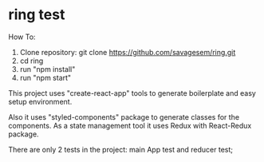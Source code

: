 # ring test

How To:

1. Clone repository: git clone https://github.com/savagesem/ring.git
2. cd ring
3. run "npm install"
4. run "npm start"

This project uses "create-react-app" tools to generate boilerplate and easy setup environment.

Also it uses "styled-components" package to generate classes for the components.
As a state management tool it uses Redux with React-Redux package.

There are only 2 tests in the project: main App test and reducer test;
